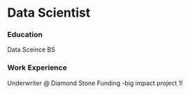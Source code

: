 # Data Scientist

### Education
Data Sceince BS

### Work Experience
Underwriter @ Diamond Stone Funding
-big impact project 1!
